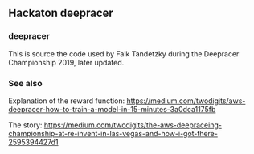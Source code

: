 ## Hackaton deepracer 

### deepracer 

This is source the code used by Falk Tandetzky during the Deepracer Championship 2019, later updated.

### See also

Explanation of the reward function: https://medium.com/twodigits/aws-deepracer-how-to-train-a-model-in-15-minutes-3a0dca1175fb

The story: https://medium.com/twodigits/the-aws-deepraceing-championship-at-re-invent-in-las-vegas-and-how-i-got-there-2595394427d1
